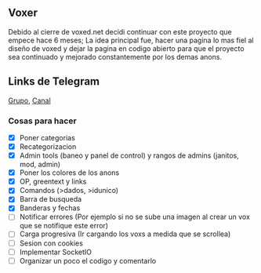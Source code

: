 ## Voxer
Debido al cierre de voxed.net decidi continuar con este proyecto que empece hace 6 meses; La idea principal fue, hacer una pagina lo mas fiel al diseño de voxed
y dejar la pagina en codigo abierto para que el proyecto sea continuado y mejorado constantemente por los demas anons.

## Links de Telegram
[Grupo](https://t.me/joinchat/Lu-jpxtpScKqN_SvBhHo8w), [Canal](https://t.me/joinchat/AAAAAEhD_OpXA4pfYaYKvw)

### Cosas para hacer

- [x] Poner categorias
- [x] Recategorizacion
- [x] Admin tools (baneo y panel de control) y rangos de admins (janitos, mod, admin)
- [x] Poner los colores de los anons
- [x] OP, greentext y links
- [x] Comandos (>dados, >idunico)
- [x] Barra de busqueda
- [x] Banderas y fechas
- [ ] Notificar errores (Por ejemplo si no se sube una imagen al crear un vox que se notifique este error)
- [ ] Carga progresiva (Ir cargando los voxs a medida que se scrollea)
- [ ] Sesion con cookies
- [ ] Implementar SocketIO
- [ ] Organizar un poco el codigo y comentarlo
